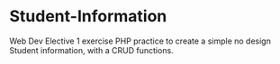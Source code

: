 # Student-Information
Web Dev Elective 1 exercise PHP practice to create a simple no design Student information, with a CRUD functions.
